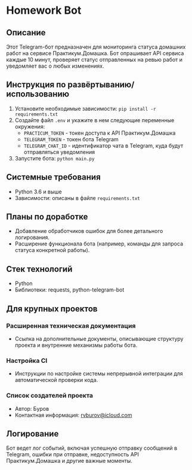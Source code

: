 # Homework Bot

## Описание
Этот Telegram-бот предназначен для мониторинга статуса домашних работ на сервисе Практикум.Домашка. Бот опрашивает API сервиса каждые 10 минут, проверяет статус отправленных на ревью работ и уведомляет вас о любых изменениях.

## Инструкция по развёртыванию/использованию
1. Установите необходимые зависимости: `pip install -r requirements.txt`
2. Создайте файл `.env` и укажите в нем следующие переменные окружения:
   - `PRACTICUM_TOKEN` - токен доступа к API Практикум.Домашка
   - `TELEGRAM_TOKEN` - токен бота Telegram
   - `TELEGRAM_CHAT_ID` - идентификатор чата в Telegram, куда будут отправляться уведомления
3. Запустите бота: `python main.py`

## Системные требования
- Python 3.6 и выше
- Зависимости: описаны в файле `requirements.txt`

## Планы по доработке
- Добавление обработчиков ошибок для более детального логирования.
- Расширение функционала бота (например, команды для запроса статуса конкретной работы).

## Стек технологий
- Python
- Библиотеки: requests, python-telegram-bot

## Для крупных проектов

### Расширенная техническая документация
- Ссылка на дополнительные документы, описывающие структуру проекта и внутренние механизмы работы бота.

### Настройка CI
- Инструкции по настройке системы непрерывной интеграции для автоматической проверки кода.

### Список создателей проекта
- Автор: Буров
- Контактная информация: rvburov@icloud.com

## Логирование
Бот ведет лог событий, включая успешную отправку сообщений в Telegram, ошибки при отправке, недоступность API Практикум.Домашка и другие важные моменты.
